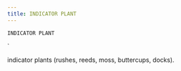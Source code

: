 ```yaml
---
title: INDICATOR PLANT
---
```

`INDICATOR PLANT`

`

indicator plants (rushes, reeds, moss, buttercups, docks). 